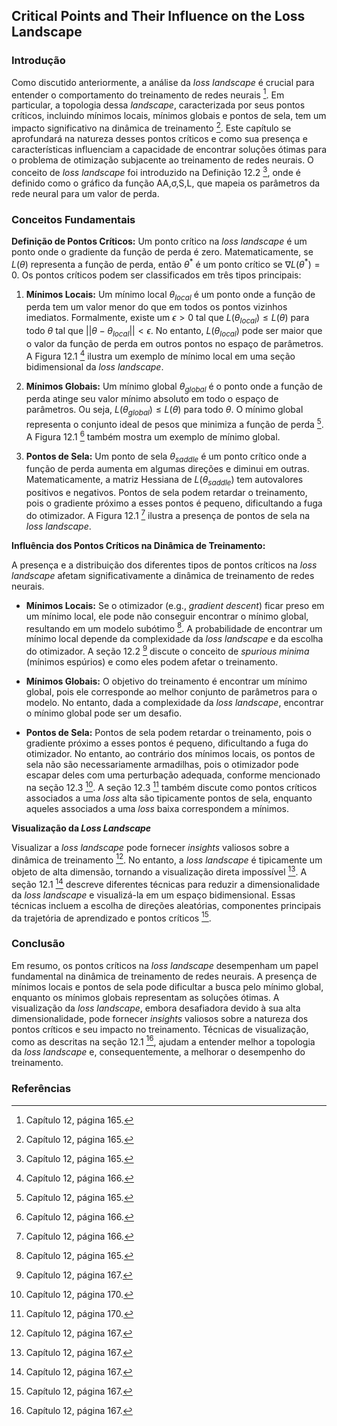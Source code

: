 ## Critical Points and Their Influence on the Loss Landscape

### Introdução
Como discutido anteriormente, a análise da *loss landscape* é crucial para entender o comportamento do treinamento de redes neurais [^1]. Em particular, a topologia dessa *landscape*, caracterizada por seus pontos críticos, incluindo mínimos locais, mínimos globais e pontos de sela, tem um impacto significativo na dinâmica de treinamento [^1]. Este capítulo se aprofundará na natureza desses pontos críticos e como sua presença e características influenciam a capacidade de encontrar soluções ótimas para o problema de otimização subjacente ao treinamento de redes neurais. O conceito de *loss landscape* foi introduzido na Definição 12.2 [^1], onde é definido como o gráfico da função AA,σ,S,L, que mapeia os parâmetros da rede neural para um valor de perda.

### Conceitos Fundamentais

**Definição de Pontos Críticos:** Um ponto crítico na *loss landscape* é um ponto onde o gradiente da função de perda é zero. Matematicamente, se $L(\theta)$ representa a função de perda, então $\theta^*$ é um ponto crítico se $\nabla L(\theta^*) = 0$. Os pontos críticos podem ser classificados em três tipos principais:

1.  **Mínimos Locais:** Um mínimo local $\theta_{local}$ é um ponto onde a função de perda tem um valor menor do que em todos os pontos vizinhos imediatos. Formalmente, existe um $\epsilon > 0$ tal que $L(\theta_{local}) \leq L(\theta)$ para todo $\theta$ tal que $||\theta - \theta_{local}|| < \epsilon$. No entanto, $L(\theta_{local})$ pode ser maior que o valor da função de perda em outros pontos no espaço de parâmetros. A Figura 12.1 [^2] ilustra um exemplo de mínimo local em uma seção bidimensional da *loss landscape*.

2.  **Mínimos Globais:** Um mínimo global $\theta_{global}$ é o ponto onde a função de perda atinge seu valor mínimo absoluto em todo o espaço de parâmetros. Ou seja, $L(\theta_{global}) \leq L(\theta)$ para todo $\theta$. O mínimo global representa o conjunto ideal de pesos que minimiza a função de perda [^1]. A Figura 12.1 [^2] também mostra um exemplo de mínimo global.

3.  **Pontos de Sela:** Um ponto de sela $\theta_{saddle}$ é um ponto crítico onde a função de perda aumenta em algumas direções e diminui em outras. Matematicamente, a matriz Hessiana de $L(\theta_{saddle})$ tem autovalores positivos e negativos. Pontos de sela podem retardar o treinamento, pois o gradiente próximo a esses pontos é pequeno, dificultando a fuga do otimizador. A Figura 12.1 [^2] ilustra a presença de pontos de sela na *loss landscape*.

**Influência dos Pontos Críticos na Dinâmica de Treinamento:**

A presença e a distribuição dos diferentes tipos de pontos críticos na *loss landscape* afetam significativamente a dinâmica de treinamento de redes neurais.

*   **Mínimos Locais:** Se o otimizador (e.g., *gradient descent*) ficar preso em um mínimo local, ele pode não conseguir encontrar o mínimo global, resultando em um modelo subótimo [^1]. A probabilidade de encontrar um mínimo local depende da complexidade da *loss landscape* e da escolha do otimizador. A seção 12.2 [^3] discute o conceito de *spurious minima* (mínimos espúrios) e como eles podem afetar o treinamento.

*   **Mínimos Globais:** O objetivo do treinamento é encontrar um mínimo global, pois ele corresponde ao melhor conjunto de parâmetros para o modelo. No entanto, dada a complexidade da *loss landscape*, encontrar o mínimo global pode ser um desafio.

*   **Pontos de Sela:** Pontos de sela podem retardar o treinamento, pois o gradiente próximo a esses pontos é pequeno, dificultando a fuga do otimizador. No entanto, ao contrário dos mínimos locais, os pontos de sela não são necessariamente armadilhas, pois o otimizador pode escapar deles com uma perturbação adequada, conforme mencionado na seção 12.3 [^6]. A seção 12.3 [^6] também discute como pontos críticos associados a uma *loss* alta são tipicamente pontos de sela, enquanto aqueles associados a uma *loss* baixa correspondem a mínimos.

**Visualização da *Loss Landscape***

Visualizar a *loss landscape* pode fornecer *insights* valiosos sobre a dinâmica de treinamento [^3]. No entanto, a *loss landscape* é tipicamente um objeto de alta dimensão, tornando a visualização direta impossível [^3]. A seção 12.1 [^3] descreve diferentes técnicas para reduzir a dimensionalidade da *loss landscape* e visualizá-la em um espaço bidimensional. Essas técnicas incluem a escolha de direções aleatórias, componentes principais da trajetória de aprendizado e pontos críticos [^3].

### Conclusão

Em resumo, os pontos críticos na *loss landscape* desempenham um papel fundamental na dinâmica de treinamento de redes neurais. A presença de mínimos locais e pontos de sela pode dificultar a busca pelo mínimo global, enquanto os mínimos globais representam as soluções ótimas. A visualização da *loss landscape*, embora desafiadora devido à sua alta dimensionalidade, pode fornecer *insights* valiosos sobre a natureza dos pontos críticos e seu impacto no treinamento. Técnicas de visualização, como as descritas na seção 12.1 [^3], ajudam a entender melhor a topologia da *loss landscape* e, consequentemente, a melhorar o desempenho do treinamento.

### Referências
[^1]: Capítulo 12, página 165.
[^2]: Capítulo 12, página 166.
[^3]: Capítulo 12, página 167.
[^4]: Capítulo 12, página 168.
[^5]: Capítulo 12, página 169.
[^6]: Capítulo 12, página 170.
<!-- END -->